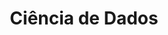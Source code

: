 ---
title: Ciência de Dados
exports:
  - format: pdf
    template: plain_latex_book
    output: exports/CD.pdf
    toc: _toc.yml
---